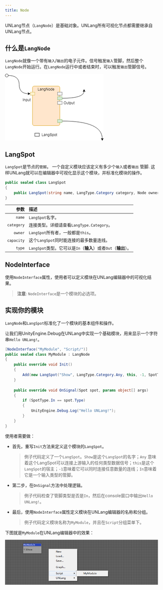 ```yaml
---
title: Node
---
```


UNLang节点（`LangNode`）是基础对象。UNLang所有可视化节点都需要继承自UNLang节点。

## 什么是`LangNode`

`LangNode`就像一个带有`输入`/`输出`的电子元件。信号触发`输入`管脚，然后整个`LangNode`开始运行。在`LangNode`运行中或者结束时，可以触发`输出`管脚信号。

![unlang-node](../../assets/unlang-node.png)

## LangSpot

`LangSpot`是节点的`管脚`。 一个自定义模块应该定义有多少个`输入`或者`输出` 管脚. 这样UNLang就可以在编辑器中可视化显示这个模块，并标准化模块的操作。

```csharp
public sealed class LangSpot
{
    public LangSpot(string name, LangType.Category category, Node owner, int capacity, SpotType type);
}
```

|参数|描述|
|--:|:--|
|`name`|`LangSpot`名字。|
|`category`|连接类型。详细请查看`LangType.Category`。|
|`owner`|`LangSpot`所有者，一般都是`this`。|
|`capacity`|这个`LangSpot`同时能连接的最多数量连线。|
|`type`|`LangSpot`类型。它可以是`In`（**输入**）或者`Out`（**输出**）。|

## NodeInterface

使用`NodeInterface`属性，使用者可以定义模块在UNLang编辑器中的可视化结果。

> **注意**: `NodeInterface`是一个模块的必选项。

## 实现你的模块

`LangNode`和`LangSpot`标准化了一个模块的基本组件和操作。

让我们用UnityEngine.Debug在UNLang中实现一个基础模块，用来显示一个字符串`Hello UNLang!`。

```csharp
[NodeInterface("MyModule", "Script/")]
public sealed class MyModule : LangNode
{
    public override void Init()
    {
        Add(new LangSpot("Show", LangType.Category.Any, this, -1, SpotType.In));
    }

    public override void OnSignal(Spot spot, params object[] args)
    {
        if (SpotType.In == spot.Type)
        {
            UnityEngine.Debug.Log("Hello UNLang!");
        }
    }
}
```

使用者需要做：

* 首先，重写`Init`方法来定义这个模块的`LangSpot`。
  > 例子代码定义了一个`LangSpot`。`Show`是这个`LangSpot`的名字；`Any` 意味着这个LangSpot可以连接上游输入的任何类型数据信号；`this`是这个`LangSpot`的宿主；`-1`意味着它可以同时连接任意数量的连线；`In`意味着它是一个输入类型的管脚。
* 第二步，在`OnSignal`方法中处理逻辑。
  > 例子代码检查了管脚类型是否是`In`，然后在console窗口中输出`Hello UNLang!`。
* 最后，使用`NodeInterface`属性定义模块在UNLang编辑器的名称和分组。
  > 例子代码定义模块名称为`MyModule`，并且在`Script`分组菜单下。

下图就是`MyModule`在UNLang编辑器中的效果：

![unlang-mymodule](../../assets/unlang-mymodule.png)
